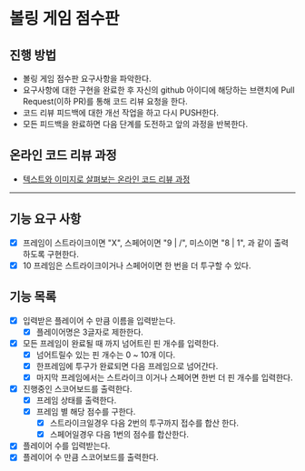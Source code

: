 # 볼링 게임 점수판
## 진행 방법
* 볼링 게임 점수판 요구사항을 파악한다.
* 요구사항에 대한 구현을 완료한 후 자신의 github 아이디에 해당하는 브랜치에 Pull Request(이하 PR)를 통해 코드 리뷰 요청을 한다.
* 코드 리뷰 피드백에 대한 개선 작업을 하고 다시 PUSH한다.
* 모든 피드백을 완료하면 다음 단계를 도전하고 앞의 과정을 반복한다.

## 온라인 코드 리뷰 과정
* [텍스트와 이미지로 살펴보는 온라인 코드 리뷰 과정](https://github.com/next-step/nextstep-docs/tree/master/codereview)

--- 
## 기능 요구 사항
- [X] 프레임이 스트라이크이면 "X", 스페어이면 "9 | /", 미스이면 "8 | 1", 과 같이 출력하도록 구현한다.
- [X] 10 프레임은 스트라이크이거나 스페어이면 한 번을 더 투구할 수 있다.

## 기능 목록
- [X] 입력받은 플레이어 수 만큼 이름을 입력받는다.
    - [X] 플레이어명은 3글자로 제한한다.
- [X] 모든 프레임이 완료될 때 까지 넘어트린 핀 개수를 입력한다.
    - [X] 넘어트릴수 있는 핀 개수는 0 ~ 10개 이다.
    - [X] 한프레임에 투구가 완료되면 다음 프레임으로 넘어간다.      
    - [X] 마지막 프레임에서는 스트라이크 이거나 스페어면 한번 더 핀 개수를 입력한다.
- [X] 진행중인 스코어보드를 출력한다.
  - [X] 프레임 상태를 출력한다. 
  - [X] 프레임 별 해당 점수를 구한다.
    - [X] 스트라이크일경우 다음 2번의 투구까지 접수를 합산 한다.
    - [X] 스페어일경우 다음 1번의 점수를 합산한다.
- [X] 플레이어 수를 입력받는다.
- [X] 플레이어 수 만큼 스코어보드를 출력한다.
